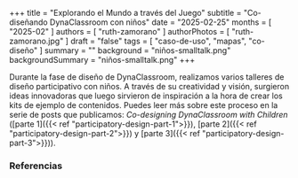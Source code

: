 +++
title = "Explorando el Mundo a través del Juego"
subtitle = "Co-diseñando DynaClassroom con niños"
date = "2025-02-25"
months = [ "2025-02" ]
authors = [ "ruth-zamorano" ]
authorPhotos = [ "ruth-zamorano.jpg" ]
draft = "false"
tags = [ "caso-de-uso", "mapas", "co-diseño" ]
summary = ""
background = "niños-smalltalk.png"
backgroundSummary = "niños-smalltalk.png"
+++

Durante la fase de diseño de DynaClassroom, realizamos varios talleres de diseño participativo con niños. A través de su creatividad y visión, surgieron ideas innovadoras que luego sirvieron de inspiración a la hora de crear los kits de ejemplo de contenidos. Puedes leer más sobre este proceso en la serie de posts que publicamos: *Co-designing DynaClassroom with Children* ([parte 1]({{< ref "participatory-design-part-1">}}), [parte 2]({{< ref "participatory-design-part-2">}}) y [parte 3]({{< ref "participatory-design-part-3">}})).


### Referencias

[^1]: Sutherlandʼs, I., Engelbart, D.C., Kay, A.C., & Alto, T. (1962). **Augmenting human intellect: a conceptual framework**.
